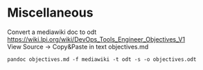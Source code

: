 # Miscellaneous

Convert a mediawiki doc to odt  
https://wiki.lpi.org/wiki/DevOps_Tools_Engineer_Objectives_V1  
View Source -> Copy&Paste in text objectives.md  
```
pandoc objectives.md -f mediawiki -t odt -s -o objectives.odt
```
